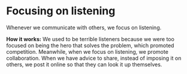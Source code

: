 # Focusing on listening 
Whenever we communicate with others, we focus on listening. 

**How it works:** We used to be terrible listeners because we were too focused on being the hero that solves the problem, which promoted competition. Meanwhile, when we focus on listening, we promote collaboration. When we have advice to share, instead of imposing it on others, we post it online so that they can look it up themselves.  
